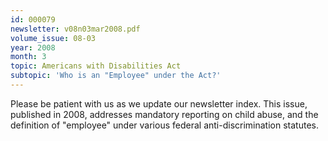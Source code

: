 ```yaml
---
id: 000079
newsletter: v08n03mar2008.pdf
volume_issue: 08-03
year: 2008
month: 3
topic: Americans with Disabilities Act
subtopic: 'Who is an "Employee" under the Act?'
---
```


Please be patient with us as we update our newsletter index. This issue, published in 2008, addresses mandatory reporting on child abuse, and the definition of "employee" under various federal anti-discrimination statutes.